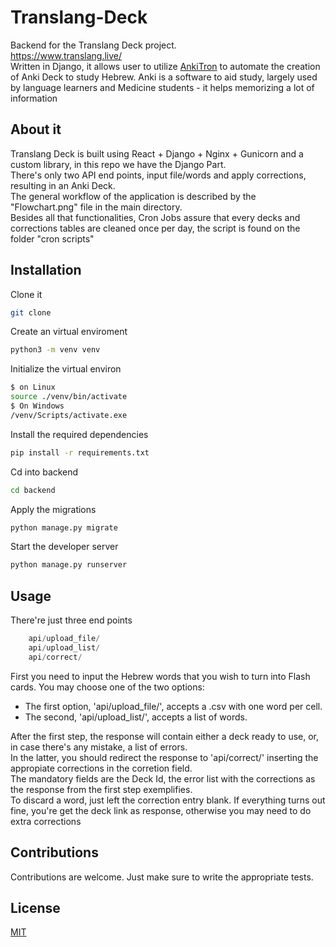# Translang-Deck
Backend for the Translang Deck project.<br>
https://www.translang.live/ <br>
Written in Django, it allows user to utilize [AnkiTron](https://github.com/danielpassy/Anki-CardOTron) to automate the creation of Anki Deck to study Hebrew.
Anki is a software to aid study, largely used by language learners and Medicine students - it helps memorizing a lot of information

## About it
Translang Deck is built using React + Django + Nginx + Gunicorn and a custom library, in this repo we have the Django Part.<br>
There's only two API end points, input file/words and apply corrections, resulting in an Anki Deck.<br>
The general workflow of the application is described by the "Flowchart.png" file in the main directory.<br>
Besides all that functionalities, Cron Jobs assure that every decks and corrections tables are cleaned once per day, the script is found on the folder "cron scripts"<br>  


## Installation

Clone it 
```bash
git clone
```
Create an virtual enviroment
```bash
python3 -m venv venv
```
Initialize the virtual environ
```bash
$ on Linux
source ./venv/bin/activate
$ On Windows
/venv/Scripts/activate.exe
```
Install the required dependencies
```bash
pip install -r requirements.txt
```
Cd into backend
```bash
cd backend
```
Apply the migrations
```bash
python manage.py migrate
```
Start the developer server
```python
python manage.py runserver
```


## Usage

There're just three end points
```python
    api/upload_file/
    api/upload_list/
    api/correct/
```
First you need to input the Hebrew words that you wish to turn into Flash cards. You may choose one of the two options: <br> 
- The first option, 'api/upload_file/', accepts a .csv with one word per cell.<br>
- The second, 'api/upload_list/', accepts a list of words. <br>

After the first step, the response will contain either a deck ready to use, or, in case there's any mistake, a list of errors. <br>
In the latter, you should redirect the response to 'api/correct/' inserting the appropiate corrections in the corretion field. <br>
The mandatory fields are the Deck Id, the error list with the corrections as the response from the first step exemplifies.<br>
To discard a word, just left the correction entry blank. If everything turns out fine, you're get the deck link as response, otherwise you may need to do extra corrections <br>



## Contributions
Contributions are welcome.
Just make sure to write the appropriate tests.

## License
[MIT](https://choosealicense.com/licenses/mit/)
